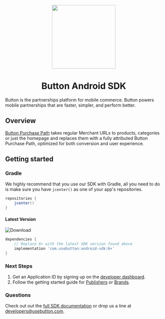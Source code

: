 <p align="center"><img src="https://cloud.githubusercontent.com/assets/1057077/11322171/de11ea38-90ac-11e5-9df6-4da8d87ef76e.png" width="204"/>
</p>

<h1 align="center">Button Android SDK</h1>

Button is the partnerships platform for mobile commerce. Button powers mobile partnerships that are faster, simpler, and perform better.

## Overview

[Button Purchase Path](https://developer.usebutton.com/guides/publishers/android/create-a-button-purchase-path) takes regular Merchant URLs to products, categories or just the homepage and replaces them with a fully attributed Button Purchase Path, optimized for both conversion and user experience.

## Getting started

### Gradle

We highly recommend that you use our SDK with Gradle, all you need to do is make sure you have `jcenter()` as one of your app's repositories.

```groovy
repositories {
    jcenter()
}
```
#### Latest Version
![Download](https://api.bintray.com/packages/button/Public/android-sdk/images/download.svg)

```groovy
dependencies {
    // Replace 6+ with the latest SDK version found above
    implementation 'com.usebutton:android-sdk:6+'
}
```

### Next Steps

1. Get an Application ID by signing up on the [developer dashboard](https://app.usebutton.com/).
2. Follow the getting started guide for [Publishers](https://developer.usebutton.com/publishers) or [Brands](https://developer.usebutton.com/brands).

### Questions

Check out out the [full SDK documentation](https://developer.usebutton.com/) or drop us a line at developers@usebutton.com.
